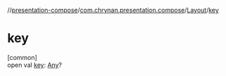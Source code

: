 //[presentation-compose](../../../index.md)/[com.chrynan.presentation.compose](../index.md)/[Layout](index.md)/[key](key.md)

# key

[common]\
open val [key](key.md): [Any](https://kotlinlang.org/api/latest/jvm/stdlib/kotlin/-any/index.html)?
